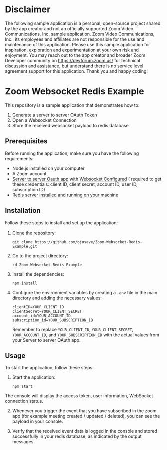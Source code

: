 # Disclaimer
The following sample application is a personal, open-source project shared by the app creator and not an officially supported Zoom Video Communications, Inc. sample application. Zoom Video Communications, Inc., its employees and affiliates are not responsible for the use and maintenance of this application. Please use this sample application for inspiration, exploration and experimentation at your own risk and enjoyment. You may reach out to the app creator and broader Zoom Developer community on https://devforum.zoom.us/ for technical discussion and assistance, but understand there is no service level agreement support for this application. Thank you and happy coding!

# Zoom Websocket Redis Example

This repository is a sample application that demonstrates how to:
1. Generate a server to server OAuth Token
2. Open a Websocket Connection
3. Store the received websocket payload to redis database

## Prerequisites

Before running the application, make sure you have the following requirements:

- Node.js installed on your computer
- A Zoom account 
- [Server to server Oauth app](https://developers.zoom.us/docs/internal-apps/create/) with [Websocket Configured](https://developers.zoom.us/docs/api/rest/websockets/)  ( required to get these credentials: client ID, client secret, account ID, user ID, subscription ID)
- [Redis server installed and running on your machine](https://redis.io/docs/getting-started/installation/install-redis-on-mac-os/)

## Installation

Follow these steps to install and set up the application:

1. Clone the repository:

   ```
   git clone https://github.com/ojusave/Zoom-Websocket-Redis-Example.git
   ```

2. Go to the project directory:

   ```
   cd Zoom-Websocket-Redis-Example
   ```

3. Install the dependencies:

   ```
   npm install
   ```

4. Configure the environment variables by creating a `.env` file in the main directory and adding the necessary values:

   ```
   clientID=YOUR_CLIENT_ID
   clientSecret=YOUR_CLIENT_SECRET
   account_id=YOUR_ACCOUNT_ID
   subscription_id=YOUR_SUBSCRIPTION_ID
   ```

   Remember to replace `YOUR_CLIENT_ID`, `YOUR_CLIENT_SECRET`, `YOUR_ACCOUNT_ID`, and `YOUR_SUBSCRIPTION_ID` with the actual values from your Server to server OAuth app.

## Usage

To start the application, follow these steps:

1. Start the application:

   ```
   npm start
   ```

The console will display the access token, user information, WebSocket connection status.

2. Whenever you trigger the event that you have subscribed in the zoom app (for example meeting created / updated / deleted), you can see the payload in your console.

3. Verify that the received event data is logged in the console and stored successfully in your redis database, as indicated by the output messages.